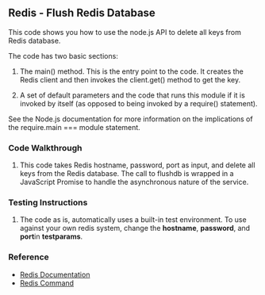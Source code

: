 ## Redis - Flush Redis Database

This code shows you how to use the node.js API to delete all keys from Redis database. 

The code has two basic sections:

1. The main() method. This is the entry point to the code. It creates the Redis client and then invokes the client.get() method to get the key.

2. A set of default parameters and the code that runs this module if it is invoked by itself (as opposed to being invoked by a require() statement).

See the Node.js documentation for more information on the implications of the require.main === module statement.

### Code Walkthrough
1. This code takes Redis hostname, password, port as input, and delete all keys from the Redis database. The call to flushdb is wrapped in a JavaScript Promise to handle the asynchronous nature of the service.

### Testing Instructions
1. The code as is, automatically uses a built-in test environment. To use against your own redis system, change the **hostname**, **password**, and **port**in **testparams**.

### Reference
* [Redis Documentation](https://redis.io/)
* [Redis Command](https://redis.io/commands/)